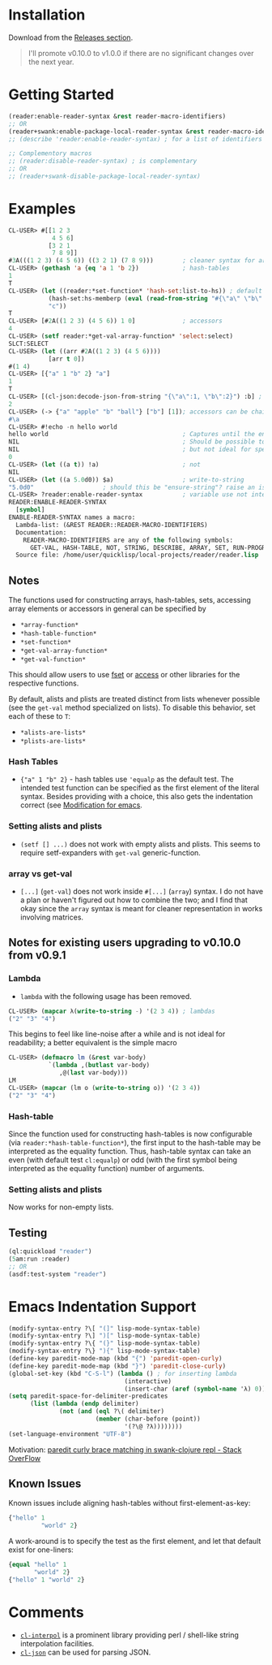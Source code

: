 # Installation

Download from the [Releases section](https://github.com/digikar99/reader/releases).

> I'll promote v0.10.0 to v1.0.0 if there are no significant changes over the next year.

# Getting Started

```lisp
(reader:enable-reader-syntax &rest reader-macro-identifiers)
;; OR
(reader+swank:enable-package-local-reader-syntax &rest reader-macro-identifiers)
;; (describe 'reader:enable-reader-syntax) ; for a list of identifiers

;; Complementory macros
;; (reader:disable-reader-syntax) ; is complementary
;; OR
;; (reader+swank-disable-package-local-reader-syntax)
```

# Examples

```lisp
CL-USER> #[[1 2 3
            4 5 6]
           [3 2 1
            7 8 9]]
#3A(((1 2 3) (4 5 6)) ((3 2 1) (7 8 9)))        ; cleaner syntax for arrays
CL-USER> (gethash 'a {eq 'a 1 'b 2})            ; hash-tables
1
T
CL-USER> (let ((reader:*set-function* 'hash-set:list-to-hs)) ; default is CL:REMOVE-DUPLICATES
           (hash-set:hs-memberp (eval (read-from-string "#{\"a\" \"b\" \"c\"}"))
           "c"))
T
CL-USER> [#2A((1 2 3) (4 5 6)) 1 0]             ; accessors
4
CL-USER> (setf reader:*get-val-array-function* 'select:select)
SLCT:SELECT
CL-USER> (let ((arr #2A((1 2 3) (4 5 6))))
           [arr t 0])
#(1 4)
CL-USER> [{"a" 1 "b" 2} "a"]
1
T
CL-USER> [(cl-json:decode-json-from-string "{\"a\":1, \"b\":2}") :b] ; works with alists
2
CL-USER> (-> {"a" "apple" "b" "ball"} ["b"] [1]); accessors can be chained using arrows:->
#\a
CL-USER> #!echo -n hello world
hello world                                     ; Captures until the end of line
NIL                                             ; Should be possible to capture into a string
NIL                                             ; but not ideal for speed
0
CL-USER> (let ((a t)) !a)                       ; not
NIL
CL-USER> (let ((a 5.0d0)) $a)                   ; write-to-string
"5.0d0"                   ; should this be "ensure-string"? raise an issue!
CL-USER> ?reader:enable-reader-syntax           ; variable use not intended
READER:ENABLE-READER-SYNTAX
  [symbol]
ENABLE-READER-SYNTAX names a macro:
  Lambda-list: (&REST READER::READER-MACRO-IDENTIFIERS)
  Documentation:
    READER-MACRO-IDENTIFIERS are any of the following symbols:
      GET-VAL, HASH-TABLE, NOT, STRING, DESCRIBE, ARRAY, SET, RUN-PROGRAM
  Source file: /home/user/quicklisp/local-projects/reader/reader.lisp
```
## Notes

The functions used for constructing arrays, hash-tables, sets, accessing array elements or accessors in general can be specified by

- `*array-function*`
- `*hash-table-function*`
- `*set-function*`
- `*get-val-array-function*`
- `*get-val-function*`

This should allow users to use [fset](https://github.com/slburson/fset) or [access](https://github.com/AccelerationNet/access) or other libraries for the respective functions.

By default, alists and plists are treated distinct from lists whenever possible (see the `get-val` method specialized on lists). To disable this behavior, set each of these to `T`:

- `*alists-are-lists*`
- `*plists-are-lists*`


### Hash Tables

- `{"a" 1 "b" 2}` - hash tables use `'equalp` as the default test. The intended test function  can be specified as the first element of the literal syntax. Besides providing with a choice, this also gets the indentation correct (see [Modification for emacs](#modifications-for-emacs).

### Setting alists and plists

- `(setf [] ...)` does not work with empty alists and plists. This seems to require setf-expanders with `get-val` generic-function.

### array vs get-val

- `[...]` (`get-val`) does not work inside `#[...]` (`array`) syntax. I do not have a plan or haven't figured out how to combine the two; and I find that okay since the `array` syntax is meant for cleaner representation in works involving matrices.

## Notes for existing users upgrading to v0.10.0 from v0.9.1

### Lambda

- `lambda` with the following usage has been removed.

```lisp
CL-USER> (mapcar λ(write-to-string -) '(2 3 4)) ; lambdas
("2" "3" "4")
```

This begins to feel like line-noise after a while and is not ideal for readability; a better equivalent is the simple macro

```lisp
CL-USER> (defmacro lm (&rest var-body)
           `(lambda ,(butlast var-body)
              ,@(last var-body)))
LM
CL-USER> (mapcar (lm o (write-to-string o)) '(2 3 4))
("2" "3" "4")
```

### Hash-table

Since the function used for constructing hash-tables is now configurable (via `reader:*hash-table-function*`), the first input to the hash-table may be interpreted as the equality function. Thus, hash-table syntax can take an even (with default test `cl:equalp`) or odd (with the first symbol being interpreted as the equality function) number of arguments.


### Setting alists and plists

Now works for non-empty lists.

## Testing

```lisp
(ql:quickload "reader")
(5am:run :reader)
;; OR
(asdf:test-system "reader")
```

# Emacs Indentation Support

```lisp
(modify-syntax-entry ?\[ "(]" lisp-mode-syntax-table)
(modify-syntax-entry ?\] ")[" lisp-mode-syntax-table)
(modify-syntax-entry ?\{ "(}" lisp-mode-syntax-table)
(modify-syntax-entry ?\} "){" lisp-mode-syntax-table)
(define-key paredit-mode-map (kbd "{") 'paredit-open-curly)
(define-key paredit-mode-map (kbd "}") 'paredit-close-curly)
(global-set-key (kbd "C-S-l") (lambda () ; for inserting lambda
                                (interactive)
                                (insert-char (aref (symbol-name 'λ) 0))))
(setq paredit-space-for-delimiter-predicates
      (list (lambda (endp delimiter)
              (not (and (eql ?\( delimiter)
                        (member (char-before (point))
                                '(?\@ ?λ))))))))
(set-language-environment "UTF-8")
```

Motivation: [paredit curly brace matching in swank-clojure repl - Stack OverFlow](https://stackoverflow.com/questions/8598116/paredit-curly-brace-matching-in-swank-clojure-repl)

## Known Issues

Known issues include aligning hash-tables without first-element-as-key:

```lisp
{"hello" 1
         "world" 2}
```

A work-around is to specify the test as the first element, and let that default exist for one-liners:

```lisp
{equal "hello" 1
       "world" 2}
{"hello" 1 "world" 2}
```

# Comments

- [`cl-interpol`](http://edicl.github.io/cl-interpol/) is a prominent library providing perl / shell-like string interpolation facilities.
- [`cl-json`](https://common-lisp.net/project/cl-json/cl-json.html) can be used for parsing JSON.
